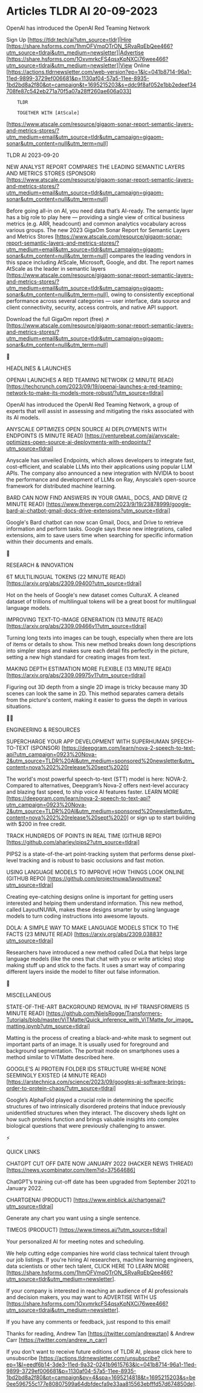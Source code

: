 # Articles TLDR AI 20-09-2023

OpenAI has introduced the OpenAI Red Teaming Network  

Sign Up [https://tldr.tech/ai?utm_source=tldr]|Hire
[https://share.hsforms.com/1hmOFVmqOTrON_SRvaRqEbQee466?utm_source=tldrai&utm_medium=newsletter]|Advertise
[https://share.hsforms.com/1OxvmrkcFS4qsxKpNXCi76wee466?utm_source=tldrai&utm_medium=newsletter]|View
Online
[https://actions.tldrnewsletter.com/web-version?ep=1&lc=041b8714-96a1-11ed-9899-3729ef006681&p=1130af04-57a5-11ee-8935-1bd2bd8a2f80&pt=campaign&t=1695215203&s=ddc9f8af052e1bb2edeef34708fe87c542eb271a70f5a07a28ff260ae606a033]


		TLDR 

		TOGETHER WITH [AtScale]
[https://www.atscale.com/resource/gigaom-sonar-report-semantic-layers-and-metrics-stores/?utm_medium=email&utm_source=tldr&utm_campaign=gigaom-sonar&utm_content=null&utm_term=null]

TLDR AI 2023-09-20

NEW ANALYST REPORT COMPARES THE LEADING SEMANTIC LAYERS AND METRICS
STORES (SPONSOR)
[https://www.atscale.com/resource/gigaom-sonar-report-semantic-layers-and-metrics-stores/?utm_medium=email&utm_source=tldr&utm_campaign=gigaom-sonar&utm_content=null&utm_term=null]

Before going all-in on AI, you need data that’s AI-ready. The
semantic layer has a big role to play here — providing a single view
of critical business metrics (e.g. ARR, headcount) and common
analytics vocabulary across various groups.
The new 2023 GigaOm Sonar Report for Semantic Layers and Metrics
Stores
[https://www.atscale.com/resource/gigaom-sonar-report-semantic-layers-and-metrics-stores/?utm_medium=email&utm_source=tldr&utm_campaign=gigaom-sonar&utm_content=null&utm_term=null]
compares the leading vendors in this space including AtScale,
Microsoft, Google, and dbt. The report names AtScale as the leader in
semantic layers
[https://www.atscale.com/resource/gigaom-sonar-report-semantic-layers-and-metrics-stores/?utm_medium=email&utm_source=tldr&utm_campaign=gigaom-sonar&utm_content=null&utm_term=null],
owing to consistently exceptional performance across several
categories — user interface, data source and client connectivity,
security, access controls, and native API support.

Download the full GigaOm report (free) ↗️
[https://www.atscale.com/resource/gigaom-sonar-report-semantic-layers-and-metrics-stores/?utm_medium=email&utm_source=tldr&utm_campaign=gigaom-sonar&utm_content=null&utm_term=null]

🚀 

HEADLINES & LAUNCHES

OPENAI LAUNCHES A RED TEAMING NETWORK (2 MINUTE READ)
[https://techcrunch.com/2023/09/19/openai-launches-a-red-teaming-network-to-make-its-models-more-robust/?utm_source=tldrai]

OpenAI has introduced the OpenAI Red Teaming Network, a group of
experts that will assist in assessing and mitigating the risks
associated with its AI models. 

ANYSCALE OPTIMIZES OPEN SOURCE AI DEPLOYMENTS WITH ENDPOINTS (5 MINUTE
READ)
[https://venturebeat.com/ai/anyscale-optimizes-open-source-ai-deployments-with-endpoints/?utm_source=tldrai]

Anyscale has unveiled Endpoints, which allows developers to integrate
fast, cost-efficient, and scalable LLMs into their applications using
popular LLM APIs. The company also announced a new integration with
NVIDIA to boost the performance and development of LLMs on Ray,
Anyscale’s open-source framework for distributed machine learning. 

BARD CAN NOW FIND ANSWERS IN YOUR GMAIL, DOCS, AND DRIVE (2 MINUTE
READ)
[https://www.theverge.com/2023/9/19/23878999/google-bard-ai-chatbot-gmail-docs-drive-extensions?utm_source=tldrai]

Google's Bard chatbot can now scan Gmail, Docs, and Drive to retrieve
information and perform tasks. Google says these new integrations,
called extensions, aim to save users time when searching for specific
information within their documents and emails. 

🧠 

RESEARCH & INNOVATION

6T MULTILINGUAL TOKENS (22 MINUTE READ)
[https://arxiv.org/abs/2309.09400?utm_source=tldrai]

Hot on the heels of Google's new dataset comes CulturaX. A cleaned
dataset of trillions of multilingual tokens will be a great boost for
multilingual language models. 

IMPROVING TEXT-TO-IMAGE GENERATION (13 MINUTE READ)
[https://arxiv.org/abs/2309.09466v1?utm_source=tldrai]

Turning long texts into images can be tough, especially when there are
lots of items or details to show. This new method breaks down long
descriptions into simpler steps and makes sure each detail fits
perfectly in the picture, setting a new high standard for creating
images from text. 

MAKING DEPTH ESTIMATION MORE FLEXIBLE (13 MINUTE READ)
[https://arxiv.org/abs/2309.09975v1?utm_source=tldrai]

Figuring out 3D depth from a single 2D image is tricky because many 3D
scenes can look the same in 2D. This method separates camera details
from the picture's content, making it easier to guess the depth in
various situations. 

🧑‍💻 

ENGINEERING & RESOURCES

SUPERCHARGE YOUR APP DEVELOPMENT WITH SUPERHUMAN SPEECH-TO-TEXT
(SPONSOR)
[https://deepgram.com/learn/nova-2-speech-to-text-api?utm_campaign=0923%20Nova-2&utm_source=TLDR%20AI&utm_medium=sponsored%20newsletter&utm_content=nova%202%20release%20sept%2020]

The world's most powerful speech-to-text (STT) model is here: NOVA-2.
Compared to alternatives, Deepgram’s Nova-2 offers next-level
accuracy and blazing fast speed, to ship voice AI features faster.
LEARN MORE
[https://deepgram.com/learn/nova-2-speech-to-text-api?utm_campaign=0923%20Nova-2&utm_source=TLDR%20AI&utm_medium=sponsored%20newsletter&utm_content=nova%202%20release%20sept%2020]
or sign up to start building with $200 in free credit. 

TRACK HUNDREDS OF POINTS IN REAL TIME (GITHUB REPO)
[https://github.com/aharley/pips2?utm_source=tldrai]

PIPS2 is a state-of-the-art point-tracking system that performs dense
pixel-level tracking and is robust to basic occlusions and fast
motion. 

USING LANGUAGE MODELS TO IMPROVE HOW THINGS LOOK ONLINE (GITHUB REPO)
[https://github.com/projectnuwa/layoutnuwa?utm_source=tldrai]

Creating eye-catching designs online is important for getting users
interested and helping them understand information. This new method,
called LayoutNUWA, makes these designs smarter by using language
models to turn coding instructions into awesome layouts. 

DOLA: A SIMPLE WAY TO MAKE LANGUAGE MODELS STICK TO THE FACTS (23
MINUTE READ) [https://arxiv.org/abs/2309.03883?utm_source=tldrai]

Researchers have introduced a new method called DoLa that helps large
language models (like the ones that chat with you or write articles)
stop making stuff up and stick to the facts. It uses a smart way of
comparing different layers inside the model to filter out false
information. 

🎁 

MISCELLANEOUS

STATE-OF-THE-ART BACKGROUND REMOVAL IN HF TRANSFORMERS (5 MINUTE READ)
[https://github.com/NielsRogge/Transformers-Tutorials/blob/master/ViTMatte/Quick_inference_with_ViTMatte_for_image_matting.ipynb?utm_source=tldrai]

Matting is the process of creating a black-and-white mask to segment
out important parts of an image. It is usually used for foreground and
background segmentation. The portrait mode on smartphones uses a
method similar to ViTMatte described here. 

GOOGLE’S AI PROTEIN FOLDER IDS STRUCTURE WHERE NONE SEEMINGLY
EXISTED (4 MINUTE READ)
[https://arstechnica.com/science/2023/09/googles-ai-software-brings-order-to-protein-chaos/?utm_source=tldrai]

Google’s AlphaFold played a crucial role in determining the specific
structures of two intrinsically disordered proteins that induce
previously unidentified structures when they interact. The discovery
sheds light on how such proteins function and brings valuable insights
into complex biological questions that were previously challenging to
answer. 

⚡ 

QUICK LINKS

CHATGPT CUT OFF DATE NOW JANUARY 2022 (HACKER NEWS THREAD)
[https://news.ycombinator.com/item?id=37564686]

ChatGPT’s training cut-off date has been upgraded from September
2021 to January 2022. 

CHARTGENAI (PRODUCT)
[https://www.einblick.ai/chartgenai/?utm_source=tldrai]

Generate any chart you want using a single sentence. 

TIMEOS (PRODUCT) [https://www.timeos.ai/?utm_source=tldrai]

Your personalized AI for meeting notes and scheduling. 

 We help cutting edge companies hire world class technical talent
through our job listings. If you're hiring AI researchers, machine
learning engineers, data scientists or other tech talent, CLICK HERE
TO LEARN MORE
[https://share.hsforms.com/1hmOFVmqOTrON_SRvaRqEbQee466?utm_source=tldr&utm_medium=newsletter].


If your company is interested in reaching an audience of AI
professionals and decision makers, you may want to ADVERTISE WITH US
[https://share.hsforms.com/1OxvmrkcFS4qsxKpNXCi76wee466?utm_source=tldrai&utm_medium=newsletter].


If you have any comments or feedback, just respond to this email! 

Thanks for reading, 
Andrew Tan [https://twitter.com/andrewztan] & Andrew Carr
[https://twitter.com/andrew_n_carr] 

If you don't want to receive future editions of TLDR AI, please click
here to unsubscribe
[https://actions.tldrnewsletter.com/unsubscribe?ep=1&l=eedf6b14-3de3-11ed-9a32-0241b9615763&lc=041b8714-96a1-11ed-9899-3729ef006681&p=1130af04-57a5-11ee-8935-1bd2bd8a2f80&pt=campaign&pv=4&spa=1695214818&t=1695215203&s=be0ee596755c177e80807599a64dbfdecfa9e33aa815563ebfffd57d674850de].